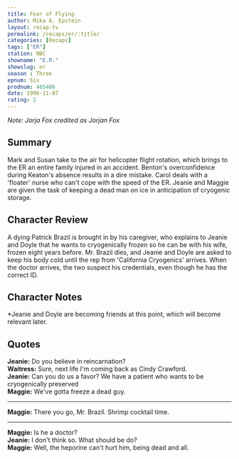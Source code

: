 ```yaml
---
title: Fear of Flying
author: Mika A. Epstein
layout: recap-tv
permalink: /recaps/er/:title/
categories: [Recaps]
tags: ["ER"]
station: NBC
showname: "E.R."
showslug: er
season : Three  
epnum: Six  
prodnum: 465406    
date: 1996-11-07  
rating: 2  
---
```


_Note: Jorja Fox credited as Jorjan Fox_

## Summary  
  
Mark and Susan take to the air for helicopter flight rotation, which brings to the ER an entire family injured in an accident. Benton's overconfidence during Keaton's absence results in a dire mistake. Carol deals with a 'floater' nurse who can't cope with the speed of the ER. Jeanie and Maggie are given the task of keeping a dead man on ice in anticipation of cryogenic storage.

## Character Review  
  
A dying Patrick Brazil is brought in by his caregiver, who explains to Jeanie and Doyle that he wants to cryogenically frozen so he can be with his wife, frozen eight years before. Mr. Brazil dies, and Jeanie and Doyle are asked to keep his body cold until the rep from 'California Cryogenics' arrives. When the doctor arrives, the two suspect his credentials, even though he has the correct ID.

## Character Notes  
  
*Jeanie and Doyle are becoming friends at this point, which will become relevant later.

## Quotes  
  
**Jeanie:** Do you believe in reincarnation?  
**Waitress:** Sure, next life I'm coming back as Cindy Crawford.  
**Jeanie:** Can you do us a favor? We have a patient who wants to be cryogenically preserved  
**Maggie:** We've gotta freeze a dead guy.

<hr>

**Maggie:** There you go, Mr. Brazil. Shrimp cocktail time.  

<hr>

**Maggie:** Is he a doctor?  
**Jeanie:** I don't think so. What should be do?  
**Maggie:** Well, the heporine can't hurt him, being dead and all.